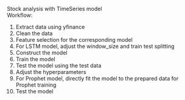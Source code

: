 Stock analysis with TimeSeries model<br>
Workflow:<br>
1. Extract data using yfinance<br>
2. Clean the data<br>
3. Feature selection for the corresponding model<br>
4. For LSTM model, adjust the window_size and train test splitting<br>
5. Construct the model<br>
6. Train the model<br>
7. Test the model using the test data<br>
8. Adjust the hyperparameters
9. For Prophet model, directly fit the model to the prepared data for Prophet training
10. Test the model
